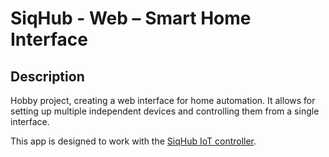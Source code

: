 # SiqHub - Web – Smart Home Interface

## Description

Hobby project, creating a web interface for home automation. It allows for setting up multiple independent devices and controlling them from a single interface.

This app is designed to work with the [SiqHub IoT controller](https://github.com/Siqve/siqhub-iot).
